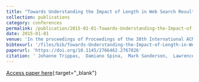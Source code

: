 ```yaml
---
title: "Towards Understanding the Impact of Length in Web Search Result Summaries over a Speech-only Communication Channel"
collection: publications
category: conferences
permalink: /publication/2015-01-01-Towards-Understanding-the-Impact-of-Length-in-Web-Search-Result-Summaries-over-a-Speech-only-Communication-Channel
date: 2015-01-01
venue: 'In the proceedings of Proceedings of the 38th International ACM SIGIR Conference on Research and Development in Information Retrieval, Santiago, Chile, August 9-13, 2015'
bibtexurl: '/files/bib/Towards-Understanding-the-Impact-of-Length-in-Web-Search-Result-Summaries-over-a-Speech-only-Communication-Channel.bib'
paperurl: 'https://doi.org/10.1145/2766462.2767826'
citation: ' Johanne Trippas,  Damiano Spina,  Mark Sanderson,  Lawrence Cavedon, &quot;Towards Understanding the Impact of Length in Web Search Result Summaries over a Speech-only Communication Channel.&quot; In the proceedings of Proceedings of the 38th International ACM SIGIR Conference on Research and Development in Information Retrieval, Santiago, Chile, August 9-13, 2015, 2015.'
---
```

[Access paper here](https://doi.org/10.1145/2766462.2767826){:target="_blank"}
